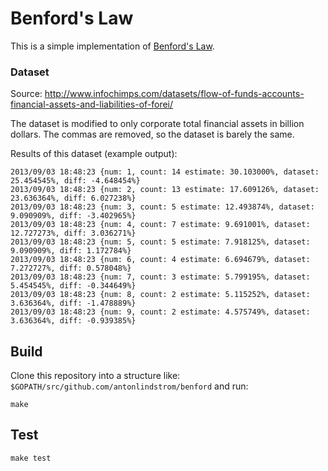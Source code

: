 # Benford's Law

This is a simple implementation of
[Benford's Law](http://en.wikipedia.org/wiki/Benford's_law).

### Dataset

Source: http://www.infochimps.com/datasets/flow-of-funds-accounts-financial-assets-and-liabilities-of-forei/

The dataset is modified to only corporate total financial assets in billion
dollars. The commas are removed, so the dataset is barely the same.

Results of this dataset (example output):

    2013/09/03 18:48:23 {num: 1, count: 14 estimate: 30.103000%, dataset: 25.454545%, diff: -4.648454%}
    2013/09/03 18:48:23 {num: 2, count: 13 estimate: 17.609126%, dataset: 23.636364%, diff: 6.027238%}
    2013/09/03 18:48:23 {num: 3, count: 5 estimate: 12.493874%, dataset: 9.090909%, diff: -3.402965%}
    2013/09/03 18:48:23 {num: 4, count: 7 estimate: 9.691001%, dataset: 12.727273%, diff: 3.036271%}
    2013/09/03 18:48:23 {num: 5, count: 5 estimate: 7.918125%, dataset: 9.090909%, diff: 1.172784%}
    2013/09/03 18:48:23 {num: 6, count: 4 estimate: 6.694679%, dataset: 7.272727%, diff: 0.578048%}
    2013/09/03 18:48:23 {num: 7, count: 3 estimate: 5.799195%, dataset: 5.454545%, diff: -0.344649%}
    2013/09/03 18:48:23 {num: 8, count: 2 estimate: 5.115252%, dataset: 3.636364%, diff: -1.478889%}
    2013/09/03 18:48:23 {num: 9, count: 2 estimate: 4.575749%, dataset: 3.636364%, diff: -0.939385%}

## Build

Clone this repository into a structure like: `$GOPATH/src/github.com/antonlindstrom/benford`
and run:

    make

## Test

    make test
